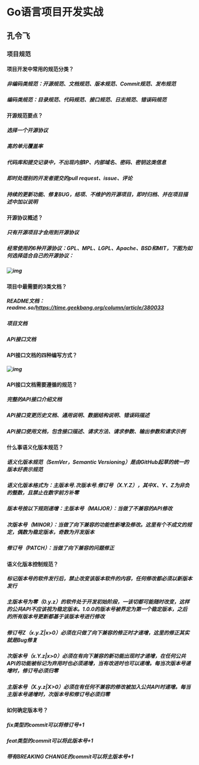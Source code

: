 # Go语言项目开发实战

## 孔令飞

### 项目规范

#### 项目开发中常用的规范分类？

##### 非编码类规范：开源规范、文档规范、版本规范、Commit规范、发布规范

##### 编码类规范：目录规范、代码规范、接口规范、日志规范、错误码规范

#### 开源规范要点？

##### 选择一个开源协议

##### 高的单元覆盖率

##### 代码库和提交记录中，不出现内部IP、内部域名、密码、密钥这类信息

##### 即时处理别的开发者提交的pull request、issue、评论

##### 持续的更新功能、修复BUG，结项、不维护的开源项目，即时归档、并在项目描述中加以说明

#### 开源协议概述？

##### 只有开源项目才会用到开源协议

##### 经常使用的6种开源协议：GPL、MPL、LGPL、Apache、BSD和MIT，下图为如何选择适合自己的开源协议：

##### ![img](https://static001.geekbang.org/resource/image/61/00/61b4d5da6c8327b738e9657c6c144000.png?wh=6503*2466)

#### 项目中最需要的3类文档？

##### README文档：readme.so/https://time.geekbang.org/column/article/380033

##### 项目文档

##### API接口文档

#### API接口文档的四种编写方式？

##### ![img](https://static001.geekbang.org/resource/image/91/63/912fe30a70df0866d168ef1c0a50cb63.jpeg?wh=1920*1080)

#### API接口文档需要遵循的规范？

##### 完整的API接口介绍文档

##### API接口变更历史文档、通用说明、数据结构说明、错误码描述

##### API接口使用文档，包含接口描述、请求方法、请求参数、输出参数和请求示例

#### 什么事语义化版本规范？

##### 语义化版本规范（SemVer，Semantic Versioning）是由GitHub起草的统一的版本好表示规范

##### 语义化版本格式为：主版本号.次版本号.修订号（X.Y.Z），其中X、Y、Z为非负的整数，且禁止在数字前方补零

##### 版本号按以下规则递增：主版本号（MAIJOR）：当做了不兼容的API修改

##### 次版本号（MINOR）：当做了向下兼容的功能性新增及修改。这里有个不成文的规定，偶数为稳定版本，奇数为开发版本

##### 修订号（PATCH）：当做了向下兼容的问题修正

#### 语义化版本控制规范？

##### 标记版本号的软件发行后，禁止改变该版本软件的内容，任何修改都必须以新版本发行

##### 主版本号为零（0.y.z）的软件处于开发初始阶段，一该切都可能随时改变，这样的公共API不应该视为稳定版本。1.0.0的版本号被界定为第一个稳定版本，之后的所有版本号更新都基于该版本号进行修改

##### 修订号Z（x.y.Z|x>0）必须在只做了向下兼容的修正时才递增，这里的修正其实就是Bug修复

##### 次版本号（x.Y.z|x>0）必须在有向下兼容的新功能出现时才递增，在任何公共API的功能被标记为弃用时也必须递增，当有改进时也可以递增。每当次版本号递增时，修订号必须归零

##### 主版本号（X.y.z|X>0）必须在有任何不兼容的修改被加入公共API时递增。每当主版本号递增时，次版本号和修订号必须归零

#### 如何确定版本号？

##### fix类型的commit可以将修订号+1

##### feat类型的commit可以将此版本号+1

##### 带有BREAKING CHANGE的commit可以将主版本号+1